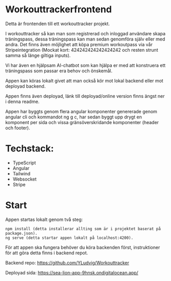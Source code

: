 # Workouttrackerfrontend

Detta är frontenden till ett workouttracker projekt. 

I workouttracker så kan man som registrerad och inloggad användare skapa träningspass, dessa träningspass kan man sedan genomföra själv eller med andra. Det finns även möjlighet att köpa premium workoutpass via vår Stripeintegration (Mockat kort: 424242424242424242 och resten strunt samma så länge giltiga inputs). 

Vi har även en hjälpsam AI-chatbot som kan hjälpa er med att konstruera ett träningspass som passar era behov och önskemål. 

Appen kan köras lokalt givet att man också kör mot lokal backend eller mot deployad backend. 

Appen finns även deployad, länk till deployad/online version finns ängst ner i denna readme.

Appen har byggts genom flera angular komponenter genererade genom angular cli och kommandot ng g c, har sedan byggt upp drygt en komponent per sida och vissa gränsöverskridande komponenter (header och footer).

# Techstack:

- TypeScript
- Angular
- Tailwind
- Websocket
- Stripe 

# Start

Appen startas lokalt genom två steg:

    npm install (detta installerar allting som är i projektet baserat på package.json).
    ng serve (detta startar appen lokalt på localhost:4200).

För att appen ska fungera behöver du köra backenden först, instruktioner för att göra detta finns i backend repot. 

Backend repo: https://github.com/YLudvig/Workouttracker

Deployad sida: https://sea-lion-app-9hnsk.ondigitalocean.app/
